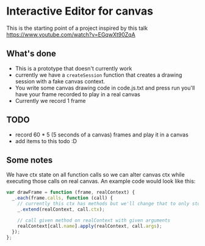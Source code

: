 # Interactive Editor for canvas

This is the starting point of a project inspired by this talk https://www.youtube.com/watch?v=EGqwXt90ZqA

## What's done
- This is a prototype that doesn't currently work
- currently we have a `createSession` function that creates a drawing session with a fake canvas context.
- You write some canvas drawing code in code.js.txt and press run you'll have your frame recorded to play in a real canvas
- Currently we record 1 frame

## TODO
- record 60 * 5 (5 seconds of a canvas) frames and play it in a canvas
- add items to this todo :D

## Some notes

We have ctx state on all function calls so we can alter canvas ctx while executing those calls on real canvas. An example code would look like this:
```js
var drawFrame = function (frame, realContext) {
  _.each(frame.calls, function (call) {
    // currently this ctx has methods but we'll change that to only store non-function fields
    _.extend(realContext, call.ctx);

    // call given method on realContext with given arguments
    realContext[call.name].apply(realContext, call.args);
  });
};
```
